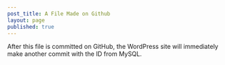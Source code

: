 ```yaml
---
post_title: A File Made on Github
layout: page
published: true
---
```

After this file is committed on GitHub, the WordPress site will immediately make another commit with the ID from MySQL.
